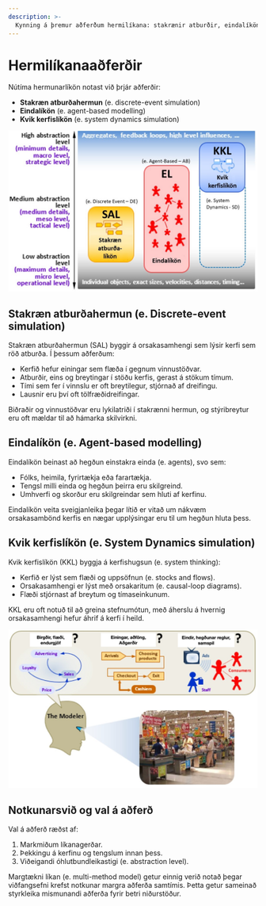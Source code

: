 ```yaml
---
description: >-
  Kynning á þremur aðferðum hermilíkana: stakrænir atburðir, eindalíkön og kvik kerfi.
---
```


# Hermilíkanaaðferðir

Nútíma hermunarlíkön notast við þrjár aðferðir:

- **Stakræn atburðahermun** (e. discrete-event simulation)
- **Eindalíkön** (e. agent-based modelling)
- **Kvik kerfislíkön** (e. system dynamics simulation)

![Þrjár líkanaaðferðir - þýðing höfundar úr [Borshchev, 2013](#refs)](figs/3_leidir_hermunar-abstractions.jpg)

## Stakræn atburðahermun (e. Discrete-event simulation)
Stakræn atburðahermun (SAL) byggir á orsakasamhengi sem lýsir kerfi sem röð atburða. Í þessum aðferðum:
- Kerfið hefur einingar sem flæða í gegnum vinnustöðvar.
- Atburðir, eins og breytingar í stöðu kerfis, gerast á stökum tímum.
- Tími sem fer í vinnslu er oft breytilegur, stjórnað af dreifingu.
- Lausnir eru því oft tölfræðidreifingar.

Biðraðir og vinnustöðvar eru lykilatriði í stakrænni hermun, og stýribreytur eru oft mældar til að hámarka skilvirkni.

## Eindalíkön (e. Agent-based modelling)
Eindalíkön beinast að hegðun einstakra einda (e. agents), svo sem:
- Fólks, heimila, fyrirtækja eða farartækja.
- Tengsl milli einda og hegðun þeirra eru skilgreind.
- Umhverfi og skorður eru skilgreindar sem hluti af kerfinu.

Eindalíkön veita sveigjanleika þegar lítið er vitað um nákvæm orsakasambönd kerfis en nægar upplýsingar eru til um hegðun hluta þess.

## Kvik kerfislíkön (e. System Dynamics simulation)
Kvik kerfislíkön (KKL) byggja á kerfishugsun (e. system thinking):
- Kerfið er lýst sem flæði og uppsöfnun (e. stocks and flows).
- Orsakasamhengi er lýst með orsakaritum (e. causal-loop diagrams).
- Flæði stjórnast af breytum og tímaseinkunum.

KKL eru oft notuð til að greina stefnumótun, með áherslu á hvernig orsakasamhengi hefur áhrif á kerfi í heild.

![Val á líkanaaðferð - þýðing höfundar úr [Borshchev, 2013](#refs)](figs/3_leidir_hermunar.png)

## Notkunarsvið og val á aðferð
Val á aðferð ræðst af:
1. Markmiðum líkanagerðar.
2. Þekkingu á kerfinu og tengslum innan þess.
3. Viðeigandi óhlutbundleikastigi (e. abstraction level).

Margtækni líkan (e. multi-method model) getur einnig verið notað þegar viðfangsefni krefst notkunar margra aðferða samtímis. Þetta getur sameinað styrkleika mismunandi aðferða fyrir betri niðurstöður.
